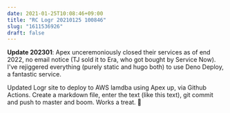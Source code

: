 ```yaml
---
date: 2021-01-25T10:08:46+09:00
title: "RC Logr 20210125 100846"
slug: "1611536926"
draft: false
---
```


**Update 202301**: Apex unceremoniously closed their services as of end 2022, no email notice (TJ sold it to Era, who got bought by Service Now). I've rejiggered everything (purely static and hugo both) to use Deno Deploy, a fantastic service. 

Updated Logr site to deploy to AWS lamdba using Apex up, via Github Actions. Create a markdown file, enter the text (like this text), git commit and push to master and boom. Works a treat. 🤖
